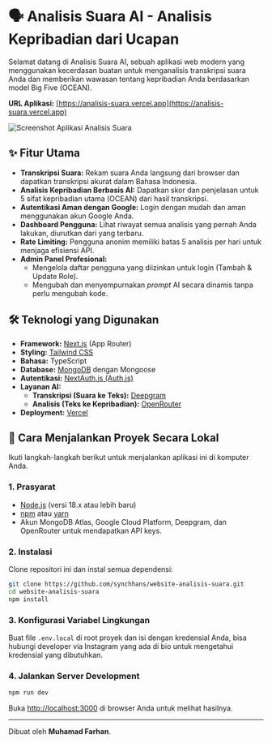 # 🗣️ Analisis Suara AI - Analisis Kepribadian dari Ucapan

Selamat datang di Analisis Suara AI, sebuah aplikasi web modern yang menggunakan kecerdasan buatan untuk menganalisis transkripsi suara Anda dan memberikan wawasan tentang kepribadian Anda berdasarkan model Big Five (OCEAN).

**URL Aplikasi:** [https://analisis-suara.vercel.app](https://analisis-suara.vercel.app)

![Screenshot Aplikasi Analisis Suara](https://imgkub.com/images/2025/07/25/Screenshot-2025-07-26-012800.png)

## ✨ Fitur Utama

- **Transkripsi Suara:** Rekam suara Anda langsung dari browser dan dapatkan transkripsi akurat dalam Bahasa Indonesia.
- **Analisis Kepribadian Berbasis AI:** Dapatkan skor dan penjelasan untuk 5 sifat kepribadian utama (OCEAN) dari hasil transkripsi.
- **Autentikasi Aman dengan Google:** Login dengan mudah dan aman menggunakan akun Google Anda.
- **Dashboard Pengguna:** Lihat riwayat semua analisis yang pernah Anda lakukan, diurutkan dari yang terbaru.
- **Rate Limiting:** Pengguna anonim memiliki batas 5 analisis per hari untuk menjaga efisiensi API.
- **Admin Panel Profesional:**
  - Mengelola daftar pengguna yang diizinkan untuk login (Tambah & Update Role).
  - Mengubah dan menyempurnakan _prompt_ AI secara dinamis tanpa perlu mengubah kode.

## 🛠️ Teknologi yang Digunakan

- **Framework:** [Next.js](https://nextjs.org/) (App Router)
- **Styling:** [Tailwind CSS](https://tailwindcss.com/)
- **Bahasa:** TypeScript
- **Database:** [MongoDB](https://www.mongodb.com/) dengan Mongoose
- **Autentikasi:** [NextAuth.js (Auth.js)](https://next-auth.js.org/)
- **Layanan AI:**
  - **Transkripsi (Suara ke Teks):** [Deepgram](https://deepgram.com/)
  - **Analisis (Teks ke Kepribadian):** [OpenRouter](https://openrouter.ai/)
- **Deployment:** [Vercel](https://vercel.com/)

## 🚀 Cara Menjalankan Proyek Secara Lokal

Ikuti langkah-langkah berikut untuk menjalankan aplikasi ini di komputer Anda.

### 1. Prasyarat

- [Node.js](https://nodejs.org/) (versi 18.x atau lebih baru)
- [npm](https://www.npmjs.com/) atau [yarn](https://yarnpkg.com/)
- Akun MongoDB Atlas, Google Cloud Platform, Deepgram, dan OpenRouter untuk mendapatkan API keys.

### 2. Instalasi

Clone repositori ini dan instal semua dependensi:

```bash
git clone https://github.com/synchhans/website-analisis-suara.git
cd website-analisis-suara
npm install
```

### 3. Konfigurasi Variabel Lingkungan

Buat file `.env.local` di root proyek dan isi dengan kredensial Anda, bisa hubungi developer via Instagram yang ada di bio untuk mengetahui kredensial yang dibutuhkan.

### 4. Jalankan Server Development

```bash
npm run dev
```

Buka [http://localhost:3000](http://localhost:3000) di browser Anda untuk melihat hasilnya.

---

Dibuat oleh **Muhamad Farhan**.
